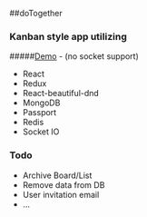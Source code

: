 ##doTogether 
### Kanban style app utilizing

#####[Demo](https://dotogether8.herokuapp.com/) - (no socket support)

- React
- Redux
- React-beautiful-dnd
- MongoDB
- Passport
- Redis
- Socket IO

### Todo
- Archive Board/List
- Remove data from DB
- User invitation email
- ...